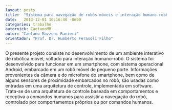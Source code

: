 ```yaml
---
layout: posts
title:  "Sistema para navegação de robôs móveis e interação humano-robô baseada em comandos de voz"
date:   2013-12-01 16:16:40 -0600
categories: trabalho
autornick: CaetanoMR
autor: "Caetano Mazzoni Ranieri"
orientador: "Prof. Dr. Humberto Ferasoli Filho"
---
```

O presente projeto consiste no desenvolvimento de um ambiente interativo de robótica móvel, voltado para interação humano-robô. O sistema foi desenvolvido para funcionar em um smartphone, com sistema operacional Android, embarcado em um robô móvel de pequeno porte. Informações provenientes da câmera e do microfone do smartphone, bem como de alguns sensores de proximidade embarcados no robô, são usadas como entradas em uma arquitetura de controle, implementada em software. Trata-se de uma arquitetura de controle baseada em comportamentos e receptiva a comandos humanos para assistir a navegação do robô, controlado por comportamentos próprios ou por comandos humanos.
